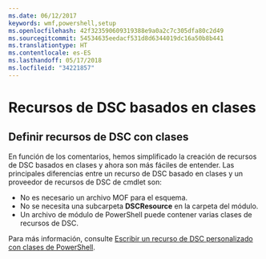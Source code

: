 ```yaml
---
ms.date: 06/12/2017
keywords: wmf,powershell,setup
ms.openlocfilehash: 42f323590609319388e9a0a2c7c305dfa80c2d49
ms.sourcegitcommit: 54534635eedacf531d8d6344019dc16a50b8b441
ms.translationtype: HT
ms.contentlocale: es-ES
ms.lasthandoff: 05/17/2018
ms.locfileid: "34221857"
---
```

# <a name="class-based-dsc-resources"></a>Recursos de DSC basados en clases

## <a name="defining-dsc-resources-with-classes"></a>Definir recursos de DSC con clases

En función de los comentarios, hemos simplificado la creación de recursos de DSC basados en clases y ahora son más fáciles de entender.
Las principales diferencias entre un recurso de DSC basado en clases y un proveedor de recursos de DSC de cmdlet son:

* No es necesario un archivo MOF para el esquema.
* No se necesita una subcarpeta **DSCResource** en la carpeta del módulo.
* Un archivo de módulo de PowerShell puede contener varias clases de recursos de DSC.

Para más información, consulte [Escribir un recurso de DSC personalizado con clases de PowerShell](https://msdn.microsoft.com/powershell/dsc/authoringresource).
